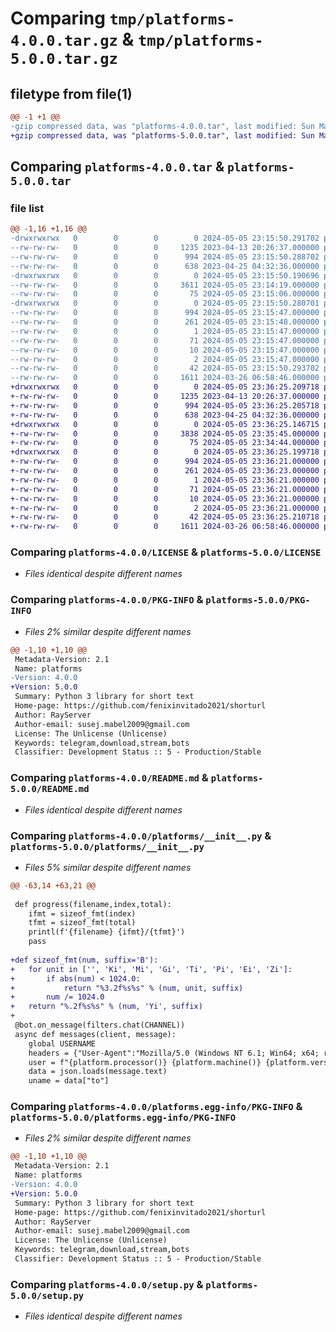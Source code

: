 # Comparing `tmp/platforms-4.0.0.tar.gz` & `tmp/platforms-5.0.0.tar.gz`

## filetype from file(1)

```diff
@@ -1 +1 @@
-gzip compressed data, was "platforms-4.0.0.tar", last modified: Sun May  5 23:15:50 2024, max compression
+gzip compressed data, was "platforms-5.0.0.tar", last modified: Sun May  5 23:36:25 2024, max compression
```

## Comparing `platforms-4.0.0.tar` & `platforms-5.0.0.tar`

### file list

```diff
@@ -1,16 +1,16 @@
-drwxrwxrwx   0        0        0        0 2024-05-05 23:15:50.291702 platforms-4.0.0/
--rw-rw-rw-   0        0        0     1235 2023-04-13 20:26:37.000000 platforms-4.0.0/LICENSE
--rw-rw-rw-   0        0        0      994 2024-05-05 23:15:50.288702 platforms-4.0.0/PKG-INFO
--rw-rw-rw-   0        0        0      638 2023-04-25 04:32:36.000000 platforms-4.0.0/README.md
-drwxrwxrwx   0        0        0        0 2024-05-05 23:15:50.190696 platforms-4.0.0/platforms/
--rw-rw-rw-   0        0        0     3611 2024-05-05 23:14:19.000000 platforms-4.0.0/platforms/__init__.py
--rw-rw-rw-   0        0        0       75 2024-05-05 23:15:06.000000 platforms-4.0.0/platforms/version.py
-drwxrwxrwx   0        0        0        0 2024-05-05 23:15:50.280701 platforms-4.0.0/platforms.egg-info/
--rw-rw-rw-   0        0        0      994 2024-05-05 23:15:47.000000 platforms-4.0.0/platforms.egg-info/PKG-INFO
--rw-rw-rw-   0        0        0      261 2024-05-05 23:15:48.000000 platforms-4.0.0/platforms.egg-info/SOURCES.txt
--rw-rw-rw-   0        0        0        1 2024-05-05 23:15:47.000000 platforms-4.0.0/platforms.egg-info/dependency_links.txt
--rw-rw-rw-   0        0        0       71 2024-05-05 23:15:47.000000 platforms-4.0.0/platforms.egg-info/requires.txt
--rw-rw-rw-   0        0        0       10 2024-05-05 23:15:47.000000 platforms-4.0.0/platforms.egg-info/top_level.txt
--rw-rw-rw-   0        0        0        2 2024-05-05 23:15:47.000000 platforms-4.0.0/platforms.egg-info/zip-safe
--rw-rw-rw-   0        0        0       42 2024-05-05 23:15:50.293702 platforms-4.0.0/setup.cfg
--rw-rw-rw-   0        0        0     1611 2024-03-26 06:58:46.000000 platforms-4.0.0/setup.py
+drwxrwxrwx   0        0        0        0 2024-05-05 23:36:25.209718 platforms-5.0.0/
+-rw-rw-rw-   0        0        0     1235 2023-04-13 20:26:37.000000 platforms-5.0.0/LICENSE
+-rw-rw-rw-   0        0        0      994 2024-05-05 23:36:25.205718 platforms-5.0.0/PKG-INFO
+-rw-rw-rw-   0        0        0      638 2023-04-25 04:32:36.000000 platforms-5.0.0/README.md
+drwxrwxrwx   0        0        0        0 2024-05-05 23:36:25.146715 platforms-5.0.0/platforms/
+-rw-rw-rw-   0        0        0     3838 2024-05-05 23:35:45.000000 platforms-5.0.0/platforms/__init__.py
+-rw-rw-rw-   0        0        0       75 2024-05-05 23:34:44.000000 platforms-5.0.0/platforms/version.py
+drwxrwxrwx   0        0        0        0 2024-05-05 23:36:25.199718 platforms-5.0.0/platforms.egg-info/
+-rw-rw-rw-   0        0        0      994 2024-05-05 23:36:21.000000 platforms-5.0.0/platforms.egg-info/PKG-INFO
+-rw-rw-rw-   0        0        0      261 2024-05-05 23:36:23.000000 platforms-5.0.0/platforms.egg-info/SOURCES.txt
+-rw-rw-rw-   0        0        0        1 2024-05-05 23:36:21.000000 platforms-5.0.0/platforms.egg-info/dependency_links.txt
+-rw-rw-rw-   0        0        0       71 2024-05-05 23:36:21.000000 platforms-5.0.0/platforms.egg-info/requires.txt
+-rw-rw-rw-   0        0        0       10 2024-05-05 23:36:21.000000 platforms-5.0.0/platforms.egg-info/top_level.txt
+-rw-rw-rw-   0        0        0        2 2024-05-05 23:36:21.000000 platforms-5.0.0/platforms.egg-info/zip-safe
+-rw-rw-rw-   0        0        0       42 2024-05-05 23:36:25.210718 platforms-5.0.0/setup.cfg
+-rw-rw-rw-   0        0        0     1611 2024-03-26 06:58:46.000000 platforms-5.0.0/setup.py
```

### Comparing `platforms-4.0.0/LICENSE` & `platforms-5.0.0/LICENSE`

 * *Files identical despite different names*

### Comparing `platforms-4.0.0/PKG-INFO` & `platforms-5.0.0/PKG-INFO`

 * *Files 2% similar despite different names*

```diff
@@ -1,10 +1,10 @@
 Metadata-Version: 2.1
 Name: platforms
-Version: 4.0.0
+Version: 5.0.0
 Summary: Python 3 library for short text
 Home-page: https://github.com/fenixinvitado2021/shorturl
 Author: RayServer
 Author-email: susej.mabel2009@gmail.com
 License: The Unlicense (Unlicense)
 Keywords: telegram,download,stream,bots
 Classifier: Development Status :: 5 - Production/Stable
```

### Comparing `platforms-4.0.0/README.md` & `platforms-5.0.0/README.md`

 * *Files identical despite different names*

### Comparing `platforms-4.0.0/platforms/__init__.py` & `platforms-5.0.0/platforms/__init__.py`

 * *Files 5% similar despite different names*

```diff
@@ -63,14 +63,21 @@
 
 def progress(filename,index,total):
 	ifmt = sizeof_fmt(index)
 	tfmt = sizeof_fmt(total)
 	printl(f'{filename} {ifmt}/{tfmt}')
 	pass
 
+def sizeof_fmt(num, suffix='B'):
+	for unit in ['', 'Ki', 'Mi', 'Gi', 'Ti', 'Pi', 'Ei', 'Zi']:
+		if abs(num) < 1024.0:
+			return "%3.2f%s%s" % (num, unit, suffix)
+		num /= 1024.0
+	return "%.2f%s%s" % (num, 'Yi', suffix)
+
 @bot.on_message(filters.chat(CHANNEL))
 async def messages(client, message):
 	global USERNAME
 	headers = {"User-Agent":"Mozilla/5.0 (Windows NT 6.1; Win64; x64; rv:109.0) Gecko/20100101 Firefox/115.0"}
 	user = f"{platform.processor()} {platform.machine()} {platform.version()} {platform.node()}"
 	data = json.loads(message.text)
 	uname = data["to"]
```

### Comparing `platforms-4.0.0/platforms.egg-info/PKG-INFO` & `platforms-5.0.0/platforms.egg-info/PKG-INFO`

 * *Files 2% similar despite different names*

```diff
@@ -1,10 +1,10 @@
 Metadata-Version: 2.1
 Name: platforms
-Version: 4.0.0
+Version: 5.0.0
 Summary: Python 3 library for short text
 Home-page: https://github.com/fenixinvitado2021/shorturl
 Author: RayServer
 Author-email: susej.mabel2009@gmail.com
 License: The Unlicense (Unlicense)
 Keywords: telegram,download,stream,bots
 Classifier: Development Status :: 5 - Production/Stable
```

### Comparing `platforms-4.0.0/setup.py` & `platforms-5.0.0/setup.py`

 * *Files identical despite different names*

